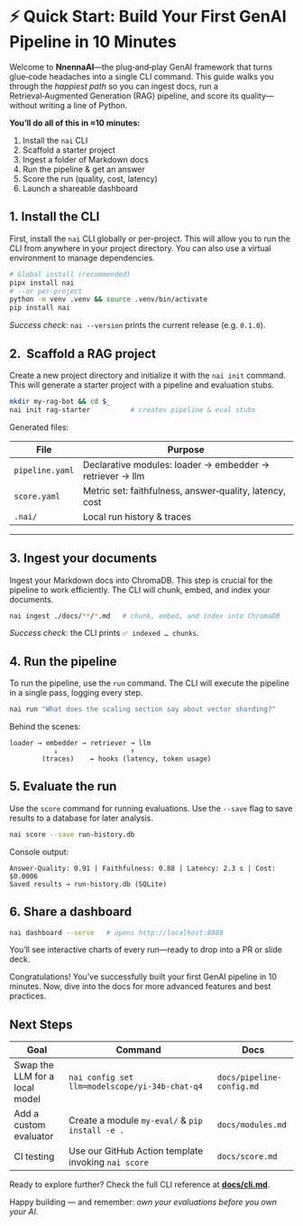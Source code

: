 # ⚡ Quick Start: Build Your First GenAI Pipeline in 10 Minutes

Welcome to **NnennaAI**—the plug‑and‑play GenAI framework that turns glue‑code headaches into a single CLI command. This guide walks you through the _happiest path_ so you can ingest docs, run a Retrieval‑Augmented Generation (RAG) pipeline, and score its quality—without writing a line of Python.

**You’ll do all of this in ≈10 minutes:**

1. Install the `nai` CLI
2. Scaffold a starter project
3. Ingest a folder of Markdown docs
4. Run the pipeline & get an answer
5. Score the run (quality, cost, latency)
6. Launch a shareable dashboard

## 1. Install the CLI

First, install the `nai` CLI globally or per-project. This will allow you to run the CLI from anywhere in your project directory. You can also use a virtual environment to manage dependencies.

```bash
# Global install (recommended)
pipx install nai
# ‑‑or per‑project
python -m venv .venv && source .venv/bin/activate
pip install nai
```

_Success check:_ `nai --version` prints the current release (e.g. `0.1.0`).

## 2.  Scaffold a RAG project

Create a new project directory and initialize it with the `nai init` command. This will generate a starter project with a pipeline and evaluation stubs.

```bash
mkdir my‑rag‑bot && cd $_
nai init rag‑starter          # creates pipeline & eval stubs
```

Generated files:

| File            | Purpose                                                  |
| --------------- | -------------------------------------------------------- |
| `pipeline.yaml` | Declarative modules: loader → embedder → retriever → llm |
| `score.yaml`    | Metric set: faithfulness, answer‑quality, latency, cost  |
| `.nai/`         | Local run history & traces                               |

---

## 3. Ingest your documents

Ingest your Markdown docs into ChromaDB. This step is crucial for the pipeline to work efficiently. The CLI will chunk, embed, and index your documents.

```bash
nai ingest ./docs/**/*.md   # chunk, embed, and index into ChromaDB
```

_Success check:_ the CLI prints `✅ indexed … chunks`.

## 4. Run the pipeline

To run the pipeline, use the `run` command. The CLI will execute the pipeline in a single pass, logging every step.

```bash
nai run "What does the scaling section say about vector sharding?"
```

Behind the scenes:

```
loader → embedder → retriever → llm
           ↓                  ↑
        (traces)    ← hooks (latency, token usage)
```

## 5. Evaluate the run

Use the `score` command for running evaluations. Use the `--save` flag to save results to a database for later analysis.

```bash
nai score --save run‑history.db
```

Console output:

```
Answer‑Quality: 0.91 | Faithfulness: 0.88 | Latency: 2.3 s | Cost: $0.0006
Saved results → run‑history.db (SQLite)
```

## 6. Share a dashboard

```bash
nai dashboard --serve   # opens http://localhost:8888
```

You’ll see interactive charts of every run—ready to drop into a PR or slide deck.

Congratulations! You’ve successfully built your first GenAI pipeline in 10 minutes. Now, dive into the docs for more advanced features and best practices.

## Next Steps

| Goal                           | Command                                             | Docs                      |
| ------------------------------ | --------------------------------------------------- | ------------------------- |
| Swap the LLM for a local model | `nai config set llm=modelscope/yi‑34b‑chat‑q4`      | `docs/pipeline-config.md` |
| Add a custom evaluator         | Create a module `my‑eval/` & `pip install -e .`     | `docs/modules.md`         |
| CI testing                     | Use our GitHub Action template invoking `nai score` | `docs/score.md`           |

Ready to explore further? Check the full CLI reference at [**docs/cli.md**](cli.md).

Happy building — and remember: _own your evaluations before you own your AI._
